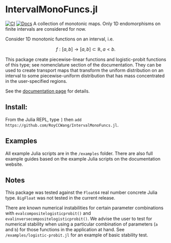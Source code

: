 # IntervalMonoFuncs.jl
[![CI](https://github.com/RoyCCWang/IntervalMonoFuncs.jl/actions/workflows/CI.yml/badge.svg)](https://github.com/RoyCCWang/IntervalMonoFuncs.jl/actions/workflows/CI.yml)
[![Docs](https://img.shields.io/badge/docs-stable-blue.svg)](https://royccwang.github.io/IntervalMonoFuncs.jl/)
A collection of monotonic maps. Only 1D endomorphisms on finite intervals are considered for now.

Consider 1D monotonic functions on an interval, i.e. 

$$ f: \left[ a,b \right] \rightarrow \left[ a,b \right] \subset\mathbb{R}, a < b.$$

This package create piecewise-linear functions and logistic-probit functions of this type; see nomenclature section of the documentation. They can be used to create transport maps that transform the uniform distribution on an interval to some piecewise-uniform distribution that has mass concentrated in the user-specified regions.

See the [documentation page](https://royccwang.github.io/IntervalMonoFuncs.jl/) for details.

## Install:
From the Julia REPL, type `]` then `add https://github.com/RoyCCWang/IntervalMonoFuncs.jl`.

## Examples
All example Julia scripts are in the `/examples` folder. There are also full example guides based on the example Julia scripts on the documentation website.

## Notes
This package was tested against the `Float64` real number concrete Julia type. `BigFloat` was not tested in the current release.

There are known numerical instabilities for certain parameter combinations with `evalcompositelogisticprobit()` and `evalinversecompositelogisticprobit()`. We advise the user to test for numerical stability when using a particular combination of parameters (`a` and `b`) for those functions in the application at hand. See `/examples/logistic-probit.jl` for an example of basic stability test.